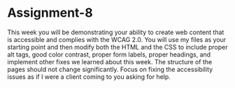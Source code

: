 # Assignment-8
This week you will be demonstrating your ability to create web content that is accessible and complies with the WCAG 2.0. You will use my files as your starting point and then modify both the HTML and the CSS to include proper alt tags, good color contrast, proper form labels, proper headings, and implement other fixes we learned about this week. The structure of the pages should not change significantly. Focus on fixing the accessibility issues as if I were a client coming to you asking for help.
